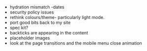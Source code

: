 - hydration mismatch -dates
- security policy issues
- rethink colours/theme- particularly light mode.
- port good bits back to my site
- spec kit?
- backticks are appearing in the content
- placeholder images
- look at the page transitions and the mobile menu close animation
